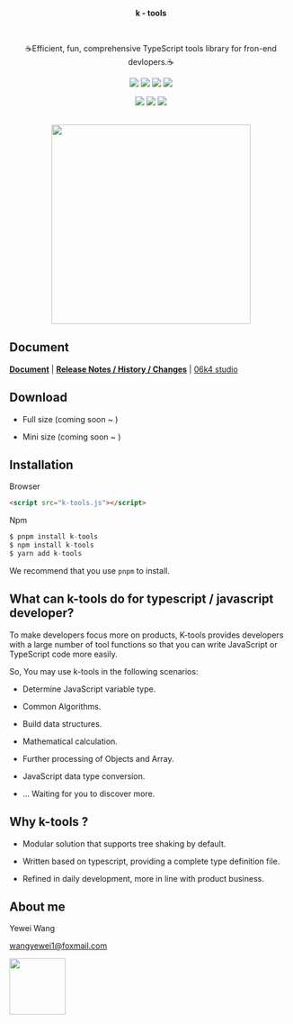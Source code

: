 
<p align="center">
 <strong>k - tools</strong>
</p>




<br/>

<p align="center">☕️Efficient, fun, comprehensive TypeScript tools library for fron-end devlopers.☕️</p>

<p align="center">
  <img src="https://img.shields.io/badge/language-typescript-%232980b9" />
  <img src="https://img.shields.io/badge/license-MIT-green" />
  <img src="https://img.shields.io/badge/cn-%E7%AE%80%E4%BD%93%E4%B8%AD%E6%96%87-%23e74c3c" />
  <img src="https://img.shields.io/badge/en-english-%238e44ad" />
</p>

<p align="center">
 
  <img src="https://img.shields.io/badge/tsc-v4.8.0-%2340739e" />
  <img src="https://img.shields.io/badge/npm-v10.00-%23eb4d4b" />
  <img src="https://img.shields.io/badge/node-v14.0.0-%23353b48" />
 
</p>

<p align="center"><br><img alt="" src="https://saucelabs.com/browser-matrix/mochajs.svg" width="354"></p>

## Document

**[Document](https://github.com/wangyewei)** | **[Release Notes / History / Changes](https://github.com/wangyewei)** | [06k4 studio](https://06k4.com)

## Download

- Full size (coming soon ~ )

- Mini size (coming soon ~ )

## Installation

Browser

```html
<script src="k-tools.js"></script>
```

Npm

```javascript
$ pnpm install k-tools
$ npm install k-tools
$ yarn add k-tools
```

We recommend that you use `pnpm` to install.

## What can k-tools do for typescript / javascript developer?

To make developers focus more on products, K-tools provides developers with a large number of tool functions so that you can write JavaScript or TypeScript code more easily.

So, You may use k-tools in the following scenarios:

- Determine JavaScript variable type.

- Common Algorithms.

- Build data structures.

- Mathematical calculation.

- Further processing of Objects and Array.

- JavaScript data type conversion.

- ... Waiting for you to discover more.

## Why k-tools ?

- Modular solution that supports tree shaking by default.

- Written based on typescript, providing a complete type definition file.

- Refined in daily development, more in line with product business.

## About me

Yewei Wang

wangyewei1@foxmail.com

<img src="https://user-images.githubusercontent.com/49926816/195669402-b9be1e34-0bbc-4068-a487-26bfb2b043f0.png" width="100">
